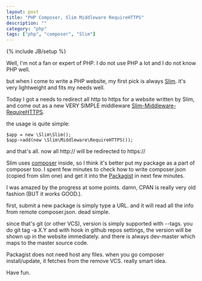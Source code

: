 ```yaml
---
layout: post
title: "PHP Composer, Slim Middleware RequireHTTPS"
description: ""
category: "php"
tags: ["php", "composer", "Slim"]
---
```

{% include JB/setup %}

Well, I'm not a fan or expert of PHP. I do not use PHP a lot and I do not know PHP well.

but when I come to write a PHP website, my first pick is always [Slim](http://www.slimframework.com/). it's very lightweight and fits my needs well.

Today I got a needs to redirect all http to https for a website written by Slim, and come out as a new VERY SIMPLE middleware [Slim-Middleware-RequireHTTPS](https://github.com/fayland/Slim-Middleware-RequireHTTPS).

the usage is quite simple:

	$app = new \Slim\Slim();
	$app->add(new \Slim\Middleware\RequireHTTPS());

and that's all. now all http:// will be redirected to https://

Slim uses [composer](http://getcomposer.org/) inside, so I think it's better put my package as a part of composer too. I spent few minutes to check how to write composer.json (copied from slim one) and get it into the [Packagist](https://packagist.org/packages/fayland/slim-middleware-requirehttps) in next few minutes.

I was amazed by the progress at some points. damn, CPAN is really very old fashion (BUT it works GOOD.).

first, submit a new package is simply type a URL. and it will read all the info from remote composer.json. dead simple.

since that's git (or other VCS), version is simply supported with --tags. you do git tag -a X.Y and with hook in github repos settings, the version will be shown up in the website immediately. and there is always dev-master which maps to the master source code.

Packagist does not need host any files. when you go composer install/update, it fetches from the remove VCS. really smart idea.

Have fun.
